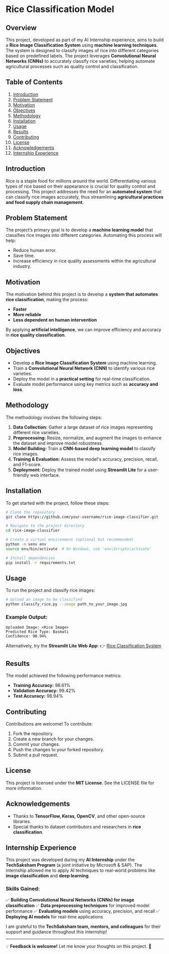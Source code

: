 # Rice Classification Model

## Overview
This project, developed as part of my AI Internship experience, aims to build a **Rice Image Classification System** using **machine learning techniques**. The system is designed to classify images of rice into different categories based on predefined labels. The project leverages **Convolutional Neural Networks (CNNs)** to accurately classify rice varieties, helping automate agricultural processes such as quality control and classification.

## Table of Contents
1. [Introduction](#introduction)
2. [Problem Statement](#problem-statement)
3. [Motivation](#motivation)
4. [Objectives](#objectives)
5. [Methodology](#methodology)
6. [Installation](#installation)
7. [Usage](#usage)
8. [Results](#results)
9. [Contributing](#contributing)
10. [License](#license)
11. [Acknowledgements](#acknowledgements)
12. [Internship Experience](#internship-experience)

## Introduction
Rice is a staple food for millions around the world. Differentiating various types of rice based on their appearance is crucial for quality control and processing. This project addresses the need for an **automated system** that can classify rice images accurately, thus streamlining **agricultural practices and food supply chain management**.

## Problem Statement
The project’s primary goal is to develop a **machine learning model** that classifies rice images into different categories. Automating this process will help:
- Reduce human error.
- Save time.
- Increase efficiency in rice quality assessments within the agricultural industry.

## Motivation
The motivation behind this project is to develop a **system that automates rice classification**, making the process:
- **Faster**
- **More reliable**
- **Less dependent on human intervention**

By applying **artificial intelligence**, we can improve efficiency and accuracy in **rice quality classification**.

## Objectives
- Develop a **Rice Image Classification System** using machine learning.
- Train a **Convolutional Neural Network (CNN)** to identify various rice varieties.
- Deploy the model in a **practical setting** for real-time classification.
- Evaluate model performance using key metrics such as **accuracy and loss**.

## Methodology
The methodology involves the following steps:
1. **Data Collection:** Gather a large dataset of rice images representing different rice varieties.
2. **Preprocessing:** Resize, normalize, and augment the images to enhance the dataset and improve model robustness.
3. **Model Building:** Train a **CNN-based deep learning model** to classify rice images.
4. **Training & Evaluation:** Assess the model's accuracy, precision, recall, and F1-score.
5. **Deployment:** Deploy the trained model using **Streamlit Lite** for a user-friendly web interface.

## Installation
To get started with the project, follow these steps:

```bash
# Clone the repository
git clone https://github.com/your-username/rice-image-classifier.git

# Navigate to the project directory
cd rice-image-classifier

# Create a virtual environment (optional but recommended)
python -m venv env
source env/bin/activate  # On Windows, use 'env\Scripts\activate'

# Install dependencies
pip install -r requirements.txt
```

## Usage
To run the project and classify rice images:

```bash
# Upload an image to be classified
python classify_rice.py --image path_to_your_image.jpg
```

### Example Output:
```
Uploaded Image: <Rice Image>
Predicted Rice Type: Basmati
Confidence: 98.94%
```

Alternatively, try the **Streamlit Lite Web App**:
👉 [Rice Classification System](https://rice-image-classification-system-daidfcpp99qti99smk7eyh.streamlit.app/)

## Results
The model achieved the following performance metrics:
- **Training Accuracy:** 98.61%
- **Validation Accuracy:** 99.42%
- **Test Accuracy:** 98.94%

## Contributing
Contributions are welcome! To contribute:
1. Fork the repository.
2. Create a new branch for your changes.
3. Commit your changes.
4. Push the changes to your forked repository.
5. Submit a pull request.

## License
This project is licensed under the **MIT License**. See the LICENSE file for more information.

## Acknowledgements
- Thanks to **TensorFlow, Keras, OpenCV**, and other open-source libraries.
- Special thanks to dataset contributors and researchers in **rice classification**.

## Internship Experience
This project was developed during my **AI Internship** under the **TechSaksham Program** (a joint initiative by Microsoft & SAP). The internship allowed me to apply AI techniques to real-world problems like **image classification** and **deep learning**.

### Skills Gained:
✅ **Building Convolutional Neural Networks (CNNs) for image classification**
✅ **Data preprocessing techniques** for improved model performance
✅ **Evaluating models** using accuracy, precision, and recall
✅ **Deploying AI models** for real-time applications

I am grateful to the **TechSaksham team, mentors, and colleagues** for their support and guidance throughout this internship!

---

💡 **Feedback is welcome!** Let me know your thoughts on this project. 🚀
